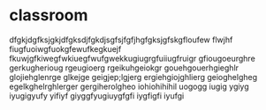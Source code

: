 # classroom
dfgkjdgfksjgkjdfgksdjfgkdjsgfsjfgfjhgfgksjgfskgfloufew flwjhf
fiugfuoiwgfuokgfewufkegkuejf
fkuwjgfkiwegfwkiuegfwufgwekkugiugrgfuiiugfruigr
gfiougoeurghre
gerkugherioug
rgeugioerg
rgeikuhgeiokgr
gouehgouerhgieghlr glojiehglenrge glkejge
geigjep;lgjerg
ergiehgiojghlierg
geioghelgheg
egelkghelrghlerger
gergiherolgheo
iohiohihihil
uogogg
iugig
ygiyg
iyugigyufy
yifiyf
giyggfyugiuygfgfi
iygfigfi
iyufgi
